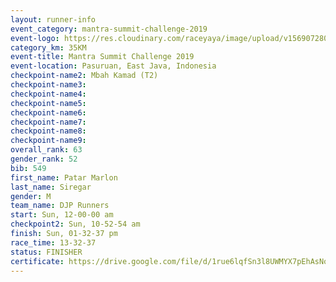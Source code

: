 ```yaml
---
layout: runner-info 
event_category: mantra-summit-challenge-2019 
event-logo: https://res.cloudinary.com/raceyaya/image/upload/v1569072809/logo/mantra-image_segrbx.jpg
category_km: 35KM 
event-title: Mantra Summit Challenge 2019 
event-location: Pasuruan, East Java, Indonesia 
checkpoint-name2: Mbah Kamad (T2) 
checkpoint-name3: 
checkpoint-name4: 
checkpoint-name5: 
checkpoint-name6: 
checkpoint-name7: 
checkpoint-name8: 
checkpoint-name9: 
overall_rank: 63
gender_rank: 52
bib: 549
first_name: Patar Marlon
last_name: Siregar
gender: M
team_name: DJP Runners
start: Sun, 12-00-00 am
checkpoint2: Sun, 10-52-54 am
finish: Sun, 01-32-37 pm
race_time: 13-32-37
status: FINISHER
certificate: https://drive.google.com/file/d/1rue6lqfSn3l8UWMYX7pEhAsNooPOxGsm/view?usp=sharing
---
```

